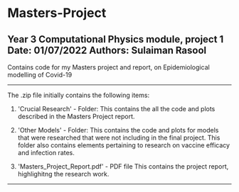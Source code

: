 # Masters-Project
Year 3 Computational Physics module, project 1
Date: 01/07/2022
Authors: Sulaiman Rasool
---------------------------------------------------------

Contains code for my Masters project and report, on Epidemiological modelling of Covid-19


-----------------------------------------------------------------------------------------------------------------------------------
The .zip file initially contains the following items:

1) 'Crucial Research' - Folder:
  This contains the all the code and plots described in the Masters Project report. 

2) 'Other Models' - Folder:
  This contains the code and plots for models that were researched that were not including in the final project. This folder also contains elements pertaining to research on vaccine efficacy and infection rates. 
  
6) 'Masters_Project_Report.pdf' - PDF file
   This contains the project report, highlighitng the research work. 
-----------------------------------------------------------------------------------------------------------------------------------
